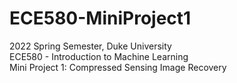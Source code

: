 # ECE580-MiniProject1
2022 Spring Semester, Duke University  
ECE580 - Introduction to Machine Learning  
Mini Project 1: Compressed Sensing Image Recovery  

